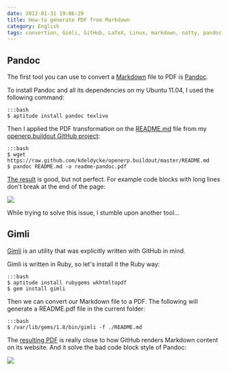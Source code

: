 ```yaml
---
date: 2012-01-31 19:06:29
title: How-to generate PDF from Markdown
category: English
tags: convertion, Gimli, GitHub, LaTeX, Linux, markdown, natty, pandoc, pdf, ruby, TeX, Ubuntu Natty Narwhal (11.04)
---
```


## Pandoc

The first tool you can use to convert a [Markdown](https://en.wikipedia.org/wiki/Markdown) file to PDF is [Pandoc](https://johnmacfarlane.net/pandoc/).

To install Pandoc and all its dependencies on my Ubuntu 11.04, I used the following command:

    :::bash
    $ aptitude install pandoc texlive

Then I applied the PDF transformation on the [README.md](https://github.com/kdeldycke/openerp.buildout/blob/master/README.md) file from my [openerp.buildout GitHub project](https://github.com/kdeldycke/openerp.buildout):

    :::bash
    $ wget https://raw.github.com/kdeldycke/openerp.buildout/master/README.md
    $ pandoc README.md -o readme-pandoc.pdf

[The result](/uploads/2012/readme-pandoc.pdf) is good, but not perfect. For example code blocks with long lines don't break at the end of the page:

![](/uploads/2012/pandoc-non-wraping-code-blocks.png)

While trying to solve this issue, I stumble upon another tool...

## Gimli

[Gimli](https://github.com/walle/gimli) is an utility that was explicitly written with GitHub in mind.

Gimli is written in Ruby, so let's install it the Ruby way:

    :::bash
    $ aptitude install rubygems wkhtmltopdf
    $ gem install gimli

Then we can convert our Markdown file to a PDF. The following will generate a README.pdf file in the current folder:

    :::bash
    $ /var/lib/gems/1.8/bin/gimli -f ./README.md

The [resulting PDF](/uploads/2012/readme-gimli.pdf) is really close to how GitHub renders Markdown content on its website. And it solve the bad code block style of Pandoc:

![](/uploads/2012/gimli-wraping-code-blocks.png)

